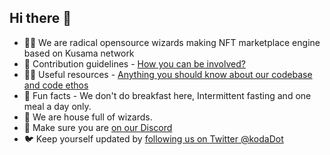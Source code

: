 ## Hi there 👋

- 🙋‍♀️ We are radical opensource wizards making NFT marketplace engine based on Kusama network
- 🌈 Contribution guidelines - [How you can be involved?](https://github.com/kodadot/nft-gallery/blob/main/CONTRIBUTING.md)
- 👩‍💻 Useful resources - [Anything you should know about our codebase and code ethos](https://docs.kodadot.xyz)
- 🍿 Fun facts - We don't do breakfast here, Intermittent fasting and one meal a day only.
- 🧙 We are house full of wizards.
- 🙌 Make sure you are [on our Discord](https://dsc.gg/kodadot)
- 🐦 Keep yourself updated by [following us on Twitter @kodaDot](https://twitter.com/kodadot)
